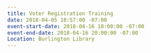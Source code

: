 ```yaml
---
title: Voter Registration Training
date: 2018-04-05 18:57:00 -07:00
event-start-date: 2018-04-16 18:00:00 -07:00
event-end-date: 2018-04-16 20:00:00 -07:00
Location: Burlington Library
---
```


